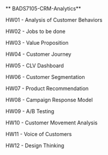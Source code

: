 ** BADS7105-CRM-Analytics**
 
 HW01 - Analysis of Customer Behaviors
 
 HW02 - Jobs to be done
 
 HW03 - Value Proposition
 
 HW04 - Customer Journey
 
 HW05 - CLV Dashboard
 
 HW06 - Customer Segmentation
 
 HW07 - Product Recommendation
 
 HW08 - Campaign Response Model
 
 HW09 - A/B Testing 
 
 HW10 - Customer Movement Analysis  
 
 HW11 - Voice of Customers  
 
 HW12 - Design Thinking
